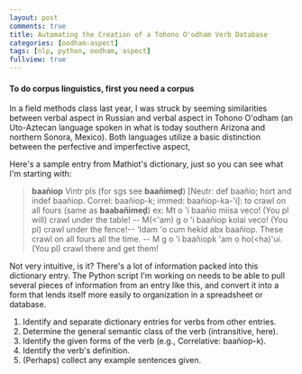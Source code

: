 ```yaml
---
layout: post
comments: true
title: Automating the Creation of a Tohono O'odham Verb Database
categories: [oodham-aspect]
tags: [nlp, python, oodham, aspect]
fullview: true
---
```


#### To do corpus linguistics, first you need a corpus

In a field methods class last year, I was struck by seeming
similarities between verbal aspect in Russian and verbal aspect in
Tohono O'odham (an Uto-Aztecan language spoken in what is today
southern Arizona and northern Sonora, Mexico). Both languages utilize
a basic distinction between the perfective and imperfective aspect,


Here's a sample entry from Mathiot's dictionary, just so you can see
what I'm starting with:

> **baañiop** Vintr pls (for sgs see **baañimeḑ**)
> [Neutr: def baañio; hort and indef baañiop. Correl: baañiop-k; immed: baañiop-ka-'i]:
> to crawl on all fours (same as **baabañimeḑ**) ex: Mt o 'i baañio miisa
> veco! (You pl will) crawl under the table! -- M(<'am) g o 'i baañiop
> kolai veco! (You pl) crawl under the fence!-- 'Idam 'o cum hekid abx
> baañiop. These crawl on all fours all the time. -- M g o 'i baañiopk
> 'am o ho(<ha)'ui. (You pl) crawl there and get them!

Not very intuitive, is it? There's a lot of information packed into
this dictionary entry. The Python script I'm working on needs to be
able to pull several pieces of information from an entry like this,
and convert it into a form that lends itself more easily to
organization in a spreadsheet or database.

1. Identify and separate dictionary entries for verbs from other
   entries.
2. Determine the general semantic class of the verb (intransitive,
   here).
3. Identify the given forms of the verb (e.g., Correlative:
   baañiop-k).
4. Identify the verb's definition.
5. (Perhaps) collect any example sentences given.
